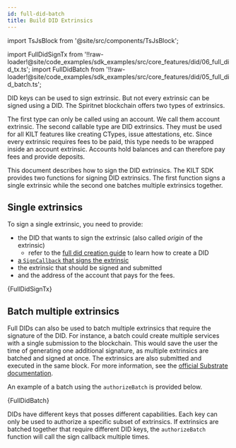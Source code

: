 ```yaml
---
id: full-did-batch
title: Build DID Extrinsics
---
```


import TsJsBlock from '@site/src/components/TsJsBlock';

import FullDidSignTx from '!!raw-loader!@site/code_examples/sdk_examples/src/core_features/did/06_full_did_tx.ts';
import FullDidBatch from '!!raw-loader!@site/code_examples/sdk_examples/src/core_features/did/05_full_did_batch.ts';

DID keys can be used to sign extrinsic.
But not every extrinsic can be signed using a DID.
The Spiritnet blockchain offers two types of extrinsics.

The first type can only be called using an account.
We call them account extrinsic.
The second callable type are DID extrinsics.
They must be used for all KILT features like creating CTypes, issue attestations, etc.
Since every extrinsic requires fees to be paid, this type needs to be wrapped inside an account extrinsic.
Accounts hold balances and can therefore pay fees and provide deposits.

This document describes how to sign the DID extrinsics.
The KILT SDK provides two functions for signing DID extrinsics.
The first function signs a single extrinsic while the second one batches multiple extrinsics together.

## Single extrinsics

To sign a single extrinsic, you need to provide:

* the DID that wants to sign the extrinsic (also called *origin* of the extrinsic)
  * refer to the [full did creation guide](02_full_did_creation.md) to learn how to create a DID
* [a `SignCallback` that signs the extrinsic](../07_signCallback.md)
* the extrinsic that should be signed and submitted
* and the address of the account that pays for the fees.

<TsJsBlock>
  {FullDidSignTx}
</TsJsBlock>


## Batch multiple extrinsics

Full DIDs can also be used to batch multiple extrinsics that require the signature of the DID.
For instance, a batch could create multiple services with a single submission to the blockchain.
This would save the user the time of generating one additional signature, as multiple extrinsics are batched and signed at once.
The extrinsics are also submitted and executed in the same block.
For more information, see the [official Substrate documentation](https://paritytech.github.io/substrate/master/pallet_utility/pallet/struct.Pallet.html).

An example of a batch using the `authorizeBatch` is provided below.

<TsJsBlock>
  {FullDidBatch}
</TsJsBlock>

DIDs have different keys that posses different capabilities.
Each key can only be used to authorize a specific subset of extrinsics.
If extrinsics are batched together that require different DID keys, the `authorizeBatch` function will call the sign callback multiple times.
